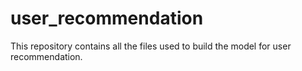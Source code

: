 # user_recommendation
This repository contains all the files used to build the model for user recommendation.
